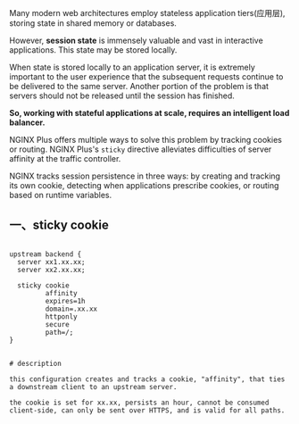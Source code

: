 
Many modern web architectures employ stateless application tiers(应用层), storing state in shared memory or databases. 

However, **session state** is immensely valuable and vast in interactive applications. This state may be stored locally. 

When state is stored locally to an application server, it is extremely important to the user experience that the subsequent requests continue to be delivered to the same server. Another portion of the problem is that servers should not be released until the session has finished.

**So, working with stateful applications at scale, requires an intelligent load balancer.**

NGINX Plus offers multiple ways to solve this problem by tracking cookies or routing. NGINX Plus's `sticky` directive alleviates difficulties of server affinity at the traffic controller.

NGINX tracks session persistence in three ways: by creating and tracking its own cookie, detecting when applications prescribe cookies, or routing based on runtime variables.


## 一、sticky cookie

```

upstream backend {
  server xx1.xx.xx;
  server xx2.xx.xx;
  
  sticky cookie
         affinity
         expires=1h
         domain=.xx.xx
         httponly
         secure
         path=/;
}


# description

this configuration creates and tracks a cookie, "affinity", that ties a downstream client to an upstream server.

the cookie is set for xx.xx, persists an hour, cannot be consumed client-side, can only be sent over HTTPS, and is valid for all paths.

```




